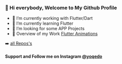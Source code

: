 ### 👋 Hi everybody, Welcome to My Github Profile

- 🔭 I’m currently working with Flutter/Dart
- 🌱 I’m currently learning Flutter
- 🤔 I’m looking for some APP Projects
- 💬 Overview of my Work [Flutter Animations](https://github.com/yoqedo/flutter_Animations) 

➡️ [all Repos's](https://github.com/yoqedo?tab=repositories)

#### Support and Follow me on Instagram [@yoqedo](https://www.instagram.com/yoqedo/)
